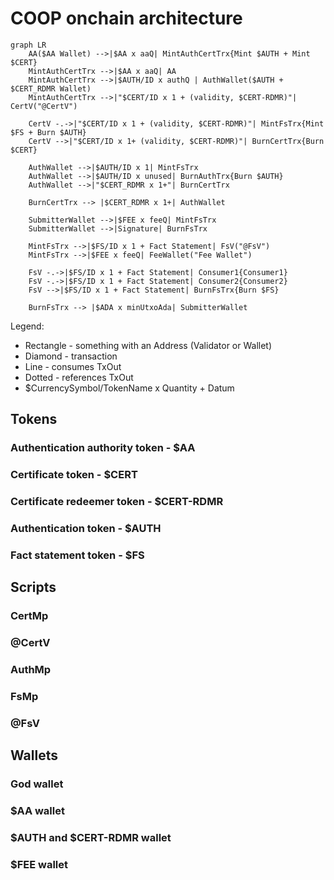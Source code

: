 # COOP onchain architecture

```mermaid
graph LR
    AA($AA Wallet) -->|$AA x aaQ| MintAuthCertTrx{Mint $AUTH + Mint $CERT}
    MintAuthCertTrx -->|$AA x aaQ| AA
    MintAuthCertTrx -->|$AUTH/ID x authQ | AuthWallet($AUTH + $CERT_RDMR Wallet)
    MintAuthCertTrx -->|"$CERT/ID x 1 + (validity, $CERT-RDMR)"| CertV("@CertV")
    
    CertV -.->|"$CERT/ID x 1 + (validity, $CERT-RDMR)"| MintFsTrx{Mint $FS + Burn $AUTH}
    CertV -->|"$CERT/ID x 1+ (validity, $CERT-RDMR)"| BurnCertTrx{Burn $CERT}
    
    AuthWallet -->|$AUTH/ID x 1| MintFsTrx
    AuthWallet -->|$AUTH/ID x unused| BurnAuthTrx{Burn $AUTH}
    AuthWallet -->|"$CERT_RDMR x 1+"| BurnCertTrx
    
    BurnCertTrx --> |$CERT_RDMR x 1+| AuthWallet
    
    SubmitterWallet -->|$FEE x feeQ| MintFsTrx
    SubmitterWallet -->|Signature| BurnFsTrx
    
    MintFsTrx -->|$FS/ID x 1 + Fact Statement| FsV("@FsV")
    MintFsTrx -->|$FEE x feeQ| FeeWallet("Fee Wallet")

    FsV -.->|$FS/ID x 1 + Fact Statement| Consumer1{Consumer1}
    FsV -.->|$FS/ID x 1 + Fact Statement| Consumer2{Consumer2}
    FsV -->|$FS/ID x 1 + Fact Statement| BurnFsTrx{Burn $FS}

    BurnFsTrx --> |$ADA x minUtxoAda| SubmitterWallet
```

Legend:

- Rectangle - something with an Address (Validator or Wallet)
- Diamond - transaction
- Line - consumes TxOut
- Dotted - references TxOut
- $CurrencySymbol/TokenName x Quantity + Datum

## Tokens

### Authentication authority token - $AA

### Certificate token - $CERT

### Certificate redeemer token - $CERT-RDMR

### Authentication token - $AUTH

### Fact statement token - $FS

## Scripts

### CertMp

### @CertV

### AuthMp

### FsMp

### @FsV

## Wallets

### God wallet

### $AA wallet

### $AUTH and $CERT-RDMR wallet

### $FEE wallet
